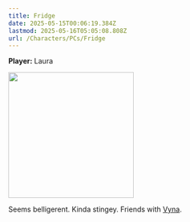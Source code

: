 ```yaml
---
title: Fridge
date: 2025-05-15T00:06:19.384Z
lastmod: 2025-05-16T05:05:08.808Z
url: /Characters/PCs/Fridge
---
```

**Player:** Laura

<img src="/ob/Images/Fridge%20Portrait.png" width="250px">

Seems belligerent. Kinda stingey. Friends with [Vyna](../Vyna).
